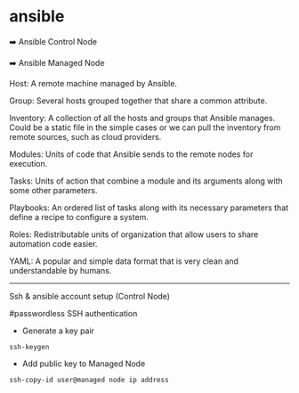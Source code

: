 # ansible


:arrow_right: Ansible Control Node

:arrow_right: Ansible Managed Node

Host: A remote machine managed by Ansible.

Group: Several hosts grouped together that share a common attribute.

Inventory: A collection of all the hosts and groups that Ansible manages. Could be a static file in the simple cases or we can pull the inventory from remote sources, such as cloud providers.

Modules: Units of code that Ansible sends to the remote nodes for execution.

Tasks: Units of action that combine a module and its arguments along with some other parameters.

​​Playbooks: An ordered list of tasks along with its necessary parameters that define a recipe to configure a system.

Roles: Redistributable units of organization that allow users to share automation code easier.

YAML: A popular and simple data format that is very clean and understandable by humans.

---
Ssh & ansible account setup (Control Node)

#passwordless SSH authentication
* Generate a key pair
```
ssh-keygen
```
* Add public key to Managed Node
```
ssh-copy-id user@managed node ip address
```
